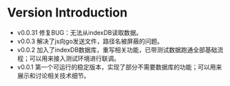 # Version Introduction
 - v0.0.31  修复BUG：无法从indexDB读取数据。
 - v0.0.3   解决了js向go发送文件，路径名被屏蔽的问题。
 - v0.0.2   加入了indexDB数据库，重写相关功能，已带测试数据跑通全部基础流程；可以用来接入测试环境进行联调。
 - v0.0.1   第一个可运行的稳定版本，实现了部分不需要数据库的功能；可以用来展示和讨论相关技术细节。
